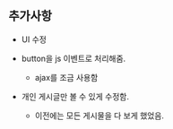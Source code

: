 ## 추가사항

- UI 수정

- button을 js 이벤트로 처리해줌.
    - ajax를 조금 사용함
- 개인 게시글만 볼 수 있게 수정함.
    - 이전에는 모든 게시물을 다 보게 했었음.
